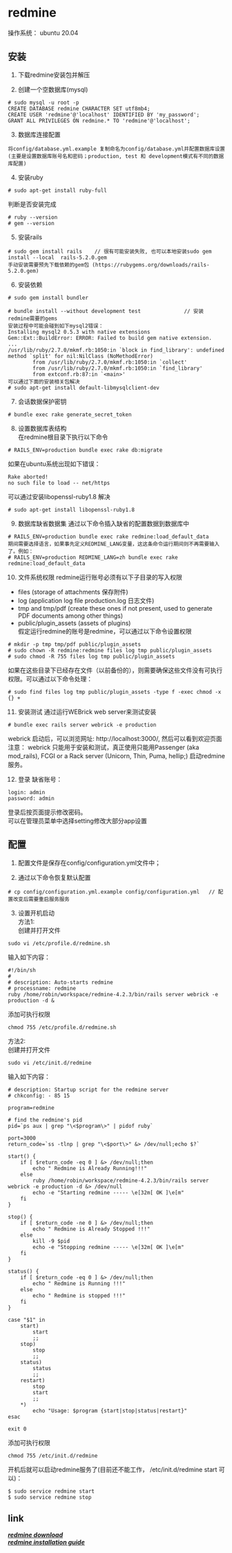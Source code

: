 # redmine
操作系统： ubuntu 20.04

## 安装
1. 下载redmine安装包并解压

2. 创建一个空数据库(mysql)
```
# sudo mysql -u root -p
CREATE DATABASE redmine CHARACTER SET utf8mb4;
CREATE USER 'redmine'@'localhost' IDENTIFIED BY 'my_password';
GRANT ALL PRIVILEGES ON redmine.* TO 'redmine'@'localhost';
```

3. 数据库连接配置
```
将config/database.yml.example 复制命名为config/database.yml并配置数据库设置
(主要是设置数据库账号名和密码；production, test 和 development模式有不同的数据库配置)
```

4. 安装ruby
```
# sudo apt-get install ruby-full
```
判断是否安装完成
```
# ruby --version
# gem --version
```

5. 安装rails
```
# sudo gem install rails    // 很有可能安装失败, 也可以本地安装sudo gem  install --local  rails-5.2.0.gem 
手动安装需要预先下载依赖的gem包 (https://rubygems.org/downloads/rails-5.2.0.gem)
```

6. 安装依赖
```
# sudo gem install bundler

# bundle install --without development test              // 安装 redmine需要的gems
安装过程中可能会碰到如下mysql2错误：
Installing mysql2 0.5.3 with native extensions
Gem::Ext::BuildError: ERROR: Failed to build gem native extension.
...
/usr/lib/ruby/2.7.0/mkmf.rb:1050:in `block in find_library': undefined method `split' for nil:NilClass (NoMethodError)
        from /usr/lib/ruby/2.7.0/mkmf.rb:1050:in `collect'
        from /usr/lib/ruby/2.7.0/mkmf.rb:1050:in `find_library'
        from extconf.rb:87:in `<main>'
可以通过下面的安装相关包解决
# sudo apt-get install default-libmysqlclient-dev
```

7. 会话数据保护密钥
```
# bundle exec rake generate_secret_token
```

8. 设置数据库表结构  
在redmine根目录下执行以下命令
```
# RAILS_ENV=production bundle exec rake db:migrate
```
如果在ubuntu系统出现如下错误：
```
Rake aborted!
no such file to load -- net/https
```
可以通过安装libopenssl-ruby1.8 解决
```
# sudo apt-get install libopenssl-ruby1.8
```

9. 数据库缺省数据集
通过以下命令插入缺省的配置数据到数据库中
```
# RAILS_ENV=production bundle exec rake redmine:load_default_data
期间需要选择语言，如果事先定义REDMINE_LANG变量，这这条命令运行期间则不再需要输入了。例如：
# RAILS_ENV=production REDMINE_LANG=zh bundle exec rake redmine:load_default_data
```

10. 文件系统权限
redmine运行账号必须有以下子目录的写入权限
* files (storage of attachments 保存附件)
* log (application log file production.log 日志文件)
* tmp and tmp/pdf (create these ones if not present, used to generate PDF documents among other things)
* public/plugin_assets (assets of plugins)  
假定运行redmine的账号是redmine，可以通过以下命令设置权限
```
# mkdir -p tmp tmp/pdf public/plugin_assets
# sudo chown -R redmine:redmine files log tmp public/plugin_assets
# sudo chmod -R 755 files log tmp public/plugin_assets
```
如果在这些目录下已经存在文件（以前备份的），则需要确保这些文件没有可执行权限。可以通过以下命令处理：
```
# sudo find files log tmp public/plugin_assets -type f -exec chmod -x {} +
```

11. 安装测试
通过运行WEBrick web server来测试安装
```
# bundle exec rails server webrick -e production
```
webrick 启动后，可以浏览网址: http://localhost:3000/, 然后可以看到欢迎页面  
注意： webrick 只能用于安装和测试，真正使用只能用Passenger (aka mod_rails), FCGI or a Rack server (Unicorn, Thin, Puma, hellip;) 启动redmine服务。

12. 登录
缺省账号：
```
login: admin
password: admin
```
登录后按页面提示修改密码。  
可以在管理员菜单中选择setting修改大部分app设置

## 配置
1. 配置文件是保存在config/configuration.yml文件中；

2. 通过以下命令恢复默认配置
```
# cp config/configuration.yml.example config/configuration.yml   // 配置改变后需要重启服务服务
```

3. 设置开机启动  
方法1:  
创建并打开文件
```
sudo vi /etc/profile.d/redmine.sh
```
输入如下内容：
```
#!/bin/sh
# 
# description: Auto-starts redmine
# processname: redmine
ruby /home/robin/workspace/redmine-4.2.3/bin/rails server webrick -e production -d &
```
添加可执行权限
```
chmod 755 /etc/profile.d/redmine.sh
```
方法2:  
创建并打开文件
```
sudo vi /etc/init.d/redmine
```
输入如下内容：
```
# description: Startup script for the redmine server
# chkconfig: - 85 15

program=redmine

# find the redmine's pid
pid=`ps aux | grep "\<$program\>" | pidof ruby`

port=3000
return_code=`ss -tlnp | grep "\<$port\>" &> /dev/null;echo $?`

start() {
    if [ $return_code -eq 0 ] &> /dev/null;then
        echo " Redmine is Already Running!!!"
    else
        ruby /home/robin/workspace/redmine-4.2.3/bin/rails server webrick -e production -d &> /dev/null
        echo -e "Starting redmine ----- \e[32m[ OK ]\e[m"
    fi
}

stop() {
    if [ $return_code -ne 0 ] &> /dev/null;then
        echo " Redmine is Already Stopped !!!"
    else
        kill -9 $pid
        echo -e "Stopping redmine ----- \e[32m[ OK ]\e[m"
    fi
}

status() {
    if [ $return_code -eq 0 ] &> /dev/null;then
        echo " Redmine is Running !!!"
    else
        echo " Redmine is stopped !!!"
    fi
}

case "$1" in
    start)
        start
        ;;
    stop)
        stop
        ;;
    status)
        status
        ;;
    restart)
        stop
        start
        ;;
    *)
        echo "Usage: $program {start|stop|status|restart}"
esac

exit 0
```
添加可执行权限
```
chmod 755 /etc/init.d/redmine
```
开机后就可以启动redmine服务了(目前还不能工作， /etc/init.d/redmine start 可以)：
```
$ sudo service redmine start
$ sudo service redmine stop
```

## link

_**[redmine download](https://www.redmine.org/projects/redmine/wiki/Download)**_  
_**[redmine installation guide](https://www.redmine.org/projects/redmine/wiki/RedmineInstall#Optional-components)**_



